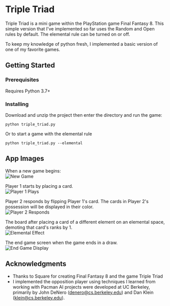 
# Triple Triad  
Triple Triad is a mini game within the PlayStation game Final Fantasy 8. This simple version that I've implemented so far uses the Random and Open rules by default. The elemental rule can be turned on or off.  

To keep my knowledge of python fresh, I implemented a basic version of one of my favorite games.  
  
## Getting Started  
  
### Prerequisites  
  
Requires Python 3.7+  
  
### Installing  
  
Download and unzip the project then enter the directory and run the game:  
  
```  
python triple_triad.py
```  
  
Or to start a game with the elemental rule  
  
```  
python triple_triad.py --elemental
```

## App Images

When a new game begins:  
![New Game](sample-images/game-beginning.png?raw=true "Game Start")

Player 1 starts by placing a card.  
![Player 1 Plays](sample-images/p1-placed-card.png?raw=true "Player 1 starts")

Player 2 responds by flipping Player 1's card. The cards in Player 2's possession will be displayed in their color.  
![Player 2 Responds](sample-images/p2-placed-card.png?raw=true "Player 2 responds")

The board after placing a card of a different element on an elemental space, demoting that card's ranks by 1.  
![Elemental Effect](sample-images/elemental-rule-effect.png?raw=true "How elemental rule affects cards")

The end game screen when the game ends in a draw.  
![End Game Display](sample-images/end-game-draw.png?raw=true "End game view for draw")
  
## Acknowledgments  
  
* Thanks to Square for creating Final Fantasy 8 and the game Triple Triad
* I implemented the opposition player using techniques I learned from working with Pacman AI projects were developed at UC Berkeley, primarily by John DeNero (denero@cs.berkeley.edu) and Dan Klein (klein@cs.berkeley.edu).
